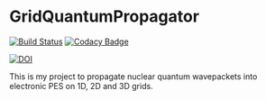 # GridQuantumPropagator
[![Build Status](https://travis-ci.org/acuzzio/GridQuantumPropagator.svg?branch=master)](https://travis-ci.org/acuzzio/GridQuantumPropagator) [![Codacy Badge](https://api.codacy.com/project/badge/Grade/0202ec0531024c6699e0a81af43b547a)](https://www.codacy.com/app/acuzzio/GridQuantumPropagator?utm_source=github.com&utm_medium=referral&utm_content=acuzzio/GridQuantumPropagator&utm_campaign=badger)

[![DOI](https://zenodo.org/badge/93729170.svg)](https://zenodo.org/badge/latestdoi/93729170)



This is my project to propagate nuclear quantum wavepackets into electronic PES on 1D, 2D and 3D grids.
